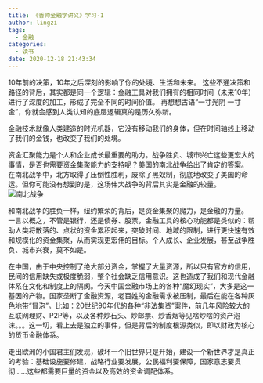 ```yaml
---
title: 《香帅金融学讲义》学习-1
author: lingzi
tags:
  - 金融
categories:
  - 读书
date: 2020-12-18 21:43:34
---
```


10年前的决策，10年之后深刻的影响了你的处境、生活和未来。
这些不通决策和路径的背后，其实都是同一个逻辑：金融工具对我们拥有的相同时间（未来10年）进行了深度的加工，形成了完全不同的时间价值。
再想想古语“一寸光阴 一寸金”，你就会感到人类认知的底层逻辑真的是历久弥新。

金融技术就像人类建造的时光机器，它没有移动我们的身体，但在时间轴线上移动了我们的金钱，也改变了我们的处境。

资金汇聚能力是个人和企业成长最重要的助力。战争胜负、城市兴亡这些更宏大的事情，是否也需要资金集聚能力的支持呢？美国的南北战争给出了肯定的答案。
在南北战争中，北方取得了压倒性胜利，废除了黑奴制，彻底地改变了美国的命运。但你可能没有想到的是，这场伟大战争的背后其实是金融的较量。
![南北战争](./1.jpeg)

和南北战争的胜负一样，纽约繁荣的背后，是资金集聚的魔力，是金融的力量。
一言以概之，不管是银行，还是债券、股票，金融工具的核心功能都是类似的：帮助人类将散落的、点状的资金累积起来，突破时间、地域的限制，进行更快速有效和规模化的资金集聚，从而实现更宏伟的目标。个人成长、企业发展，甚至战争胜负、城市兴衰，莫不如是。

在中国，由于中央控制了绝大部分资金，掌握了大量资源，所以只有官方的信用，民间的信用缺失或极度脆弱，整个社会缺乏信用意识。这也造成了我们和现代金融体系在文化和制度上的隔阂。今天中国金融市场上的各种“魔幻现实”，大多是这一基因的产物。国家垄断了金融资源，老百姓的金融需求被压制，最后在能在各种灰色地带“冒泡”。比如：20世纪90年代的各种“非法集资”案件，前几年风险较大的互联网理财、P2P等，以及各种炒石头、炒邮票、炒香烟等见啥炒啥的资产泡沫。。。这一切，看上去是独立的事件，但是背后的制度根源类似，即以财政为核心的货币金融体系。

走出欧洲的小国君主们发现，破坏一个旧世界只是开始，建设一个新世界才是真正的考验：基础设施要修建，战略行业要发展，公民福利要保障，国家意志要贯彻......这些都需要巨量的资金以及高效的资金调配体系。
